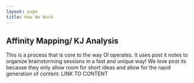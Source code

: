 ```yaml
---
layout: page
title: How We Work
---
```

## Affinity Mapping/ KJ Analysis

This is a process that is core to the way OI operates. It uses post it notes to organize brainstorming sessions in a fast and unique way! We love post its because they only allow room for short ideas and allow for the rapid generation of content. LINK TO CONTENT